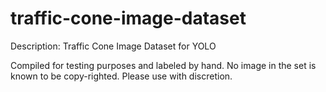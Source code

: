 # traffic-cone-image-dataset
Description: Traffic Cone Image Dataset for YOLO

Compiled for testing purposes and labeled by hand. No image in the set is known to be copy-righted. Please use with discretion. 
